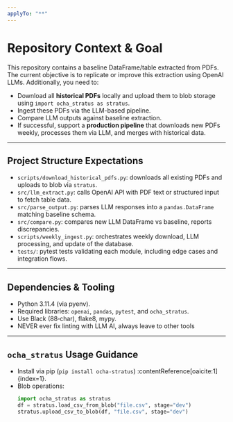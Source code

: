```yaml
---
applyTo: "**"
---
```


# Repository Context & Goal
This repository contains a baseline DataFrame/table extracted from PDFs. The current objective is to replicate or improve this extraction using OpenAI LLMs. Additionally, you need to:
- Download all **historical PDFs** locally and upload them to blob storage using `import ocha_stratus as stratus`.
- Ingest these PDFs via the LLM-based pipeline.
- Compare LLM outputs against baseline extraction.
- If successful, support a **production pipeline** that downloads new PDFs weekly, processes them via LLM, and merges with historical data.

---

## Project Structure Expectations
- `scripts/download_historical_pdfs.py`: downloads all existing PDFs and uploads to blob via `stratus`.
- `src/llm_extract.py`: calls OpenAI API with PDF text or structured input to fetch table data.
- `src/parse_output.py`: parses LLM responses into a `pandas.DataFrame` matching baseline schema.
- `src/compare.py`: compares new LLM DataFrame vs baseline, reports discrepancies.
- `scripts/weekly_ingest.py`: orchestrates weekly download, LLM processing, and update of the database.
- `tests/`: pytest tests validating each module, including edge cases and integration flows.

---

## Dependencies & Tooling
- Python 3.11.4 (via pyenv).
- Required libraries: `openai`, `pandas`, `pytest`, and `ocha_stratus`.
- Use Black (88‑char), flake8, mypy.
- NEVER ever fix linting with LLM AI, always leave to other tools

---

## `ocha_stratus` Usage Guidance
- Install via pip (`pip install ocha-stratus`) :contentReference[oaicite:1]{index=1}.
- Blob operations:
  ```python
  import ocha_stratus as stratus
  df = stratus.load_csv_from_blob("file.csv", stage="dev")
  stratus.upload_csv_to_blob(df, "file.csv", stage="dev")
